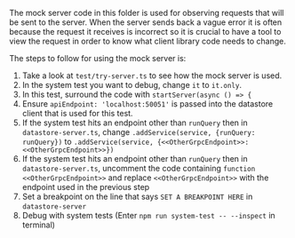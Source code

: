 The mock server code in this folder is used for observing requests that will
be sent to the server. When the server sends back a vague error it is often
because the request it receives is incorrect so it is crucial to have a tool to
view the request in order to know what client library code needs to change.

The steps to follow for using the mock server is:
1. Take a look at `test/try-server.ts` to see how the mock server is used.
2. In the system test you want to debug, change `it` to `it.only`.
3. In this test, surround the code with `startServer(async () => {`
4. Ensure `apiEndpoint: 'localhost:50051'` is passed into the datastore client that is used for this test.
5. If the system test hits an endpoint other than `runQuery` then in `datastore-server.ts`, change `.addService(service, {runQuery: runQuery})` to `.addService(service, {<<OtherGrpcEndpoint>>: <<OtherGrpcEndpoint>>})`
6. If the system test hits an endpoint other than `runQuery` then in `datastore-server.ts`, uncomment the code containing `function <<OtherGrpcEndpoint>>` and replace `<<OtherGrpcEndpoint>>` with the endpoint used in the previous step
7. Set a breakpoint on the line that says `SET A BREAKPOINT HERE` in `datastore-server`
8. Debug with system tests (Enter `npm run system-test -- --inspect` in terminal)


